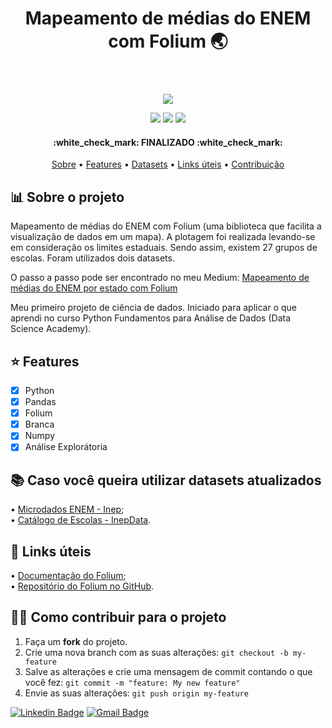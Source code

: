 
<header> 
<h1 align="center">Mapeamento de médias do ENEM com Folium 🌏</h1>
</header>

<p align="center">
<img src="https://media.giphy.com/media/WpCJ3twvjlb9B2mRjC/giphy.gif">
 </p>

<p align="center">
<img src="https://img.shields.io/github/repo-size/wendelmarques/mapeamento-medias-enem-folium?color=blueviolet">
<img src="https://img.shields.io/github/languages/count/wendelmarques/mapeamento-medias-enem-folium?color=blueviolet">
<img src="https://img.shields.io/github/followers/wendelmarques?color=blueviolet">
</p>

<h4 align="center"> 
:white_check_mark: FINALIZADO :white_check_mark:
</h4> 
<p align="center">
 <a href="#-sobre-o-projeto">Sobre</a> • 
 <a href="#-features">Features</a> • 
 <a href="#-caso-você-queira-utilizar-datasets-atualizados">Datasets</a> • 
 <a href="#-links-úteis">Links úteis</a> • 
 <a href="#-como-contribuir-para-o-projeto">Contribuição</a>  
</p>

## 📊 Sobre o projeto

Mapeamento de médias do ENEM com Folium (uma biblioteca que facilita a visualização de dados em um mapa).  A plotagem foi realizada levando-se em consideração os limites estaduais. Sendo assim, existem 27 grupos de escolas. Foram utilizados dois datasets.

O passo a passo pode ser encontrado no meu Medium: <a href="https://medium.com/@WendelMarquesJS/mapeamento-de-m%C3%A9dias-do-enem-por-estado-com-folium-bf61fe23a3d8r">Mapeamento de médias do ENEM por estado com Folium</a>    

Meu primeiro projeto de ciência de dados. Iniciado para aplicar o que aprendi no curso Python Fundamentos para Análise de Dados (Data Science Academy).


## ⭐ Features

- [x] Python
- [x] Pandas
- [x] Folium
- [x] Branca
- [x] Numpy
- [x] Análise Explorátoria 

## 📚 Caso você queira utilizar datasets atualizados

• [Microdados ENEM - Inep](http://inep.gov.br/microdados);<br>
• [Catálogo de Escolas - InepData](https://inepdata.inep.gov.br/analytics/saw.dll?dashboard).

## 🚥 Links úteis
• [Documentação do Folium](https://python-visualization.github.io/folium/); <br>
• [Repositório do Folium no GitHub](https://github.com/python-visualization/folium/). <br>


## 💪🏾 Como contribuir para o projeto

1. Faça um **fork** do projeto.
2. Crie uma nova branch com as suas alterações: `git checkout -b my-feature`
3. Salve as alterações e crie uma mensagem de commit contando o que você fez: `git commit -m "feature: My new feature"`
4. Envie as suas alterações: `git push origin my-feature`


[![Linkedin Badge](https://img.shields.io/badge/-Wendel-blue?style=flat-square&logo=Linkedin&logoColor=white&link=https://www.linkedin.com/in/wendelmarques/)](https://www.linkedin.com/in/wendelmarques/) 
[![Gmail Badge](https://img.shields.io/badge/-wendelmarquesjs@gmail.com-c14438?style=flat-square&logo=Gmail&logoColor=white&link=mailto:wendelmarquesjs@gmail.com)](mailto:wendelmarquesjs)
